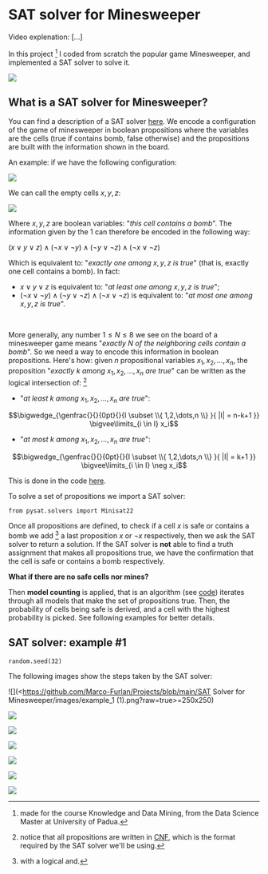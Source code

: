 # SAT solver for Minesweeper

Video explenation: [...]

In this project [^1] I coded from scratch the popular game Minesweeper, and implemented a SAT solver to solve it.

[^1]: made for the course Knowledge and Data Mining, from the Data Science Master at University of Padua.

![](<https://github.com/Marco-Furlan/Projects/blob/main/SAT Solver for Minesweeper/images/minesweeper.png?raw=true>)

## What is a SAT solver for Minesweeper?

You can find a description of a SAT solver [here](https://en.wikipedia.org/wiki/SAT_solver). We encode a configuration of the game of minesweeper in boolean propositions where the variables are the cells (true if contains bomb, false otherwise) and the propositions are built with the information shown in the board.

An example: if we have the following configuration:

![](<https://github.com/Marco-Furlan/Projects/blob/main/SAT Solver for Minesweeper/images/example1.png?raw=true>)

We can call the empty cells $x, y, z$:

![](<https://github.com/Marco-Furlan/Projects/blob/main/SAT Solver for Minesweeper/images/example2.png?raw=true>)

Where $x,y,z$ are boolean variables: "*this cell contains a bomb*". The information given by the $1$ can therefore be encoded in the following way:

$(x \lor y \lor z) \land (\neg x \lor \neg y) \land (\neg y \lor \neg z) \land (\neg x \lor \neg z)$

Which is equivalent to: "*exactly one among* $x,y,z$ *is true*" (that is, exactly one cell contains a bomb). In fact:

- $x \lor y \lor z$ is equivalent to: "*at least one among* $x,y,z$ *is true*";
- $(\neg x \lor \neg y) \land (\neg y \lor \neg z) \land (\neg x \lor \neg z)$ is equivalent to: "*at most one among* $x,y,z$ *is true*".

<br/>

More generally, any number $1 \leq N \leq 8$ we see on the board of a minesweeper game means "*exactly* $N$ *of the neighboring cells contain a bomb*". So we need a way to encode this information in boolean propositions. Here's how: given $n$ propositional variables $x_1, x_2, \dots, x_n$, the proposition "*exactly k among* $x_1, x_2, \dots, x_n$ *are true*" can be written as the logical intersection of: [^2]

[^2]: notice that all propositions are written in [CNF](https://en.wikipedia.org/wiki/Conjunctive_normal_form), which is the format required by the SAT solver we'll be using.

- "*at least k among* $x_1, x_2, \dots, x_n$ *are true*":

$$\bigwedge_{\genfrac{}{}{0pt}{}{I \subset \\{ 1,2,\dots,n \\} }{ |I| = n-k+1 }} \bigvee\limits_{i \in I} x_i$$


- "*at most k among* $x_1, x_2, \dots, x_n$ *are true*":

$$\bigwedge_{\genfrac{}{}{0pt}{}{I \subset \\{ 1,2,\dots,n \\} }{ |I| = k+1 }} \bigvee\limits_{i \in I} \neg x_i$$

This is done in the code [here](https://github.com/Marco-Furlan/Projects/blob/66f0673afd0b8d360c36bc8ef96e4a4463614b07/SAT%20Solver%20for%20Minesweeper/game.py#L90).

To solve a set of propositions we import a SAT solver:
```
from pysat.solvers import Minisat22
```

Once all propositions are defined, to check if a cell $x$ is safe or contains a bomb we add [^3] a last proposition $x$ or $\neg x$ respectively, then we ask the SAT solver to return a solution. If the SAT solver is **not** able to find a truth assignment that makes all propositions true, we have the confirmation that the cell is safe or contains a bomb respectively.

[^3]: with a logical and.

**What if there are no safe cells nor mines?**

Then **model counting** is applied, that is an algorithm (see [code](https://github.com/Marco-Furlan/Projects/blob/e88d56f138fb438a130b76681cb591779193a0e8/SAT%20Solver%20for%20Minesweeper/game.py#L188)) iterates through all models that make the set of propositions true. Then, the probability of cells being safe is derived, and a cell with the highest probability is picked. See following examples for better details.

## SAT solver: example #1

```
random.seed(32)
```

The following images show the steps taken by the SAT solver:

![](<https://github.com/Marco-Furlan/Projects/blob/main/SAT Solver for Minesweeper/images/example_1 (1).png?raw=true>=250x250)

![](<https://github.com/Marco-Furlan/Projects/blob/main/SAT Solver for Minesweeper/images/example_1 (2).png?raw=true>)

![](<https://github.com/Marco-Furlan/Projects/blob/main/SAT Solver for Minesweeper/images/example_1 (3).png?raw=true>)

![](<https://github.com/Marco-Furlan/Projects/blob/main/SAT Solver for Minesweeper/images/example_1 (4).png?raw=true>)

![](<https://github.com/Marco-Furlan/Projects/blob/main/SAT Solver for Minesweeper/images/example_1 (5).png?raw=true>)

![](<https://github.com/Marco-Furlan/Projects/blob/main/SAT Solver for Minesweeper/images/example_1 (6).png?raw=true>)

![](<https://github.com/Marco-Furlan/Projects/blob/main/SAT Solver for Minesweeper/images/example_1 (7).png?raw=true>)



